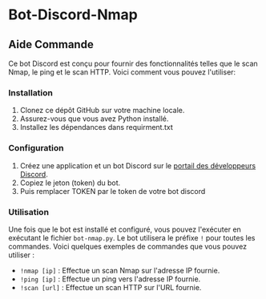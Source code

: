 # Bot-Discord-Nmap

## Aide Commande

Ce bot Discord est conçu pour fournir des fonctionnalités telles que le scan Nmap, le ping et le scan HTTP. Voici comment vous pouvez l'utiliser:

### Installation

1. Clonez ce dépôt GitHub sur votre machine locale.
2. Assurez-vous que vous avez Python installé.
3. Installez les dépendances dans requirment.txt

### Configuration

1. Créez une application et un bot Discord sur le [portail des développeurs Discord](https://discord.com/developers/applications).
2. Copiez le jeton (token) du bot.
3. Puis remplacer TOKEN par le token de votre bot discord

### Utilisation

Une fois que le bot est installé et configuré, vous pouvez l'exécuter en exécutant le fichier `bot-nmap.py`. Le bot utilisera le préfixe `!` pour toutes les commandes. Voici quelques exemples de commandes que vous pouvez utiliser :

- `!nmap [ip]` : Effectue un scan Nmap sur l'adresse IP fournie.
- `!ping [ip]` : Effectue un ping vers l'adresse IP fournie.
- `!scan [url]` : Effectue un scan HTTP sur l'URL fournie.
